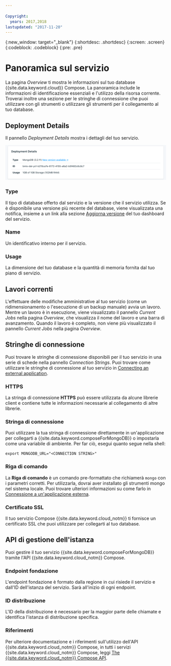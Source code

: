 ```yaml
---

Copyright:
  years: 2017,2018
lastupdated: "2017-11-20"
---
```


{:new_window: target="_blank"}
{:shortdesc: .shortdesc}
{:screen: .screen}
{:codeblock: .codeblock}
{:pre: .pre}

# Panoramica sul servizio

La pagina _Overview_ ti mostra le informazioni sul tuo database {{site.data.keyword.cloud}} Compose. La panoramica include le informazioni di identificazione essenziali e l'utilizzo della risorsa corrente. Troverai inoltre una sezione per le stringhe di connessione che puoi utilizzare con gli strumenti o utilizzare gli strumenti per il collegamento al tuo database.

## Deployment Details

Il pannello _Deployment Details_ mostra i dettagli del tuo servizio.

![Deployment Details](./images/mongodb-deployment-details.png "Una vista del pannello dei dettagli della distribuzione")

### Type

Il tipo di database offerto dal servizio e la versione che il servizio utilizza. Se è disponibile una versione più recente del database, viene visualizzata una notifica, insieme a un link alla sezione [Aggiorna versione](/docs/services/ComposeForMongoDB/dashboard-settings.html#upgrade-version) del tuo dashboard del servizio.

### Name

Un identificativo interno per il servizio.

### Usage

La dimensione del tuo database e la quantità di memoria fornita dal tuo piano di servizio.

## Lavori correnti

L'effettuare delle modifiche amministrative al tuo servizio (come un ridimensionamento o l'esecuzione di un backup manuale) avvia un lavoro. Mentre un lavoro è in esecuzione, viene visualizzato il pannello _Current Jobs_ nella pagina _Overview_, che visualizza il nome del lavoro e una barra di avanzamento. Quando il lavoro è completo, non viene più visualizzato il pannello _Current Jobs_ nella pagina _Overview_.

## Stringhe di connessione

Puoi trovare le stringhe di connessione disponibili per il tuo servizio in una serie di schede nella pannello _Connection Strings_. Puoi trovare come utilizzare le stringhe di connessione al tuo servizio in [Connecting an external application](./connecting-external.html).

### HTTPS

La stringa di connessione **HTTPS** può essere utilizzata da alcune librerie client e contiene tutte le informazioni necessarie al collegamento di altre librerie.

### Stringa di connessione

Puoi utilizzare la tua stringa di connessione direttamente in un'applicazione per collegarti a {{site.data.keyword.composeForMongoDB}} o impostarla come una variabile di ambiente. Per far ciò, esegui quanto segue nella shell:

```
export MONGODB_URL="<CONNECTION STRING>"
```

### Riga di comando

La **Riga di comando** è un comando pre-formattato che richiamerà `mongo` con i parametri corretti. Per utilizzarla, dovrai aver installato gli strumenti mongo nel sistema locale. Puoi trovare ulteriori informazioni su come farlo in [Connessione a un'applicazione esterna](./connecting-external.html).

### Certificato SSL

Il tuo servizio Compose {{site.data.keyword.cloud_notm}} ti fornisce un certificato SSL che puoi utilizzare per collegarti al tuo database.


## API di gestione dell'istanza

Puoi gestire il tuo servizio {{site.data.keyword.composeForMongoDB}} tramite l'API {{site.data.keyword.cloud_notm}} Compose.

### Endpoint fondazione

L'endpoint fondazione è formato dalla regione in cui risiede il servizio e dall'ID dell'istanza del servizio. Sarà all'inizio di ogni endpoint.

### ID distribuzione

L'ID della distribuzione è necessario per la maggior parte delle chiamate e identifica l'istanza di distribuzione specifica.

### Riferimenti

Per ulteriore documentazione e i riferimenti sull'utilizzo dell'API {{site.data.keyword.cloud_notm}} Compose, in tutti i servizi {{site.data.keyword.cloud_notm}} Compose, leggi [The {{site.data.keyword.cloud_notm}} Compose API](https://www.compose.com/articles/the-ibm-cloud-compose-api/).
